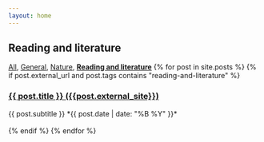 ```yaml
---
layout: home
---
```


## Reading and literature
  [All](/posts/all), [General](/posts/general), [Nature](/posts/nature), **[Reading and literature](/posts/reading-and-literature)**
{% for post in site.posts %}
{% if post.external_url and post.tags contains "reading-and-literature" %}
<h3>
    <a href="{{post.external_url}}">{{ post.title }} ({{post.external_site}})</a>
</h3>
{{ post.subtitle }}
*{{ post.date | date: "%B %Y" }}*
<br/><br/>
{% endif %}
{% endfor %}